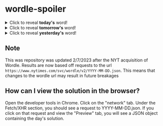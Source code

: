# wordle-spoiler

<details>
  <summary>Click to reveal <b>today's</b> word!</summary>
  <br>
  <b> tutor </b>
</details>

<details>
  <summary>Click to reveal <b>tomorrow's</b> word!</summary>
  <br>
  <b> briny </b>
</details>

<details>
  <summary>Click to reveal <b>yesterday's</b> word!</summary>
  <br>
  <b> stall </b>
</details>

## Note
This was repository was updated 2/7/2023 after the NYT acquisition of Wordle. Results are now based off requests to the url `https://www.nytimes.com/svc/wordle/v2/YYYY-MM-DD.json`. This means that changes to the wordle url may result in future breakages

## How can I view the solution in the browser?
Open the developer tools in Chrome. Click on the "network" tab. Under the Fetch/XHR section, you should see a request to YYYY-MM-DD.json. If you click on that request and view the "Preview" tab, you will see a JSON object containing the day's solution.